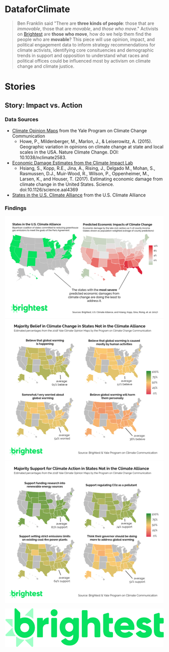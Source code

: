 # DataforClimate

> Ben Franklin said "There are **three kinds of people**: those that are _immovable_, those that are _movable_, and _those who move_." Activists on [Brightest](https://www.brightest.io/) are **those who move**, how do we help them find the people who are **movable**? This piece will use opinion, impact, and political engagement data to inform strategy recommendations for climate activists, identifying core consituencies and demographic trends in support and opposition to understand what races and political offices could be influenced most by activism on climate change and climate justice. 

# Stories
## Story: Impact vs. Action

### Data Sources
  - [Climate Opinion Maps](https://climatecommunication.yale.edu/visualizations-data/ycom-us-2018/?est=happening&type=value&geo=county) from the Yale Program on Climate Change Communication
    - Howe, P., Mildenberger, M., Marlon, J., & Leiserowitz, A. (2015). Geographic variation in opinions on climate change at state and local scales in the USA. Nature Climate Change. DOI: 10.1038/nclimate2583.
  - [Economic Damage Estimates from the Climate Impact Lab](https://www.impactlab.org/research/estimating-economic-damage-from-climate-change-in-the-united-states/)
    - Hsiang, S., Kopp, R.E., Jina, A., Rising, J., Delgado M., Mohan, S., Rasmussen, D.J., Muir-Wood, R., Wilson, P., Oppenheimer, M., Larsen, K., and Houser, T. (2017). Estimating economic damage from climate change in the United States. Science. doi:10.1126/science.aal4369
  - [States in the U.S. Climate Alliance](https://www.usclimatealliance.org) from the U.S. Climate Alliance

### Findings

![compare](https://github.com/charlottemcclintock/DataforClimate/blob/master/stories/impactvsaction/graphics/graphic.png)
![belief](https://github.com/charlottemcclintock/DataforClimate/blob/master/stories/impactvsaction/graphics/quad-belief.png)
![compare](https://github.com/charlottemcclintock/DataforClimate/blob/master/stories/impactvsaction/graphics/quad.png)


![brightest-logo](https://github.com/charlottemcclintock/DataforClimate/blob/master/stories/impactvsaction/graphics/brightest_logo.png)
